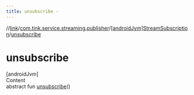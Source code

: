 ```yaml
---
title: unsubscribe -
---
```

//[link](../../index.md)/[com.tink.service.streaming.publisher](../index.md)/[[androidJvm]StreamSubscription](index.md)/[unsubscribe](unsubscribe.md)



# unsubscribe  
[androidJvm]  
Content  
abstract fun [unsubscribe](unsubscribe.md)()  



